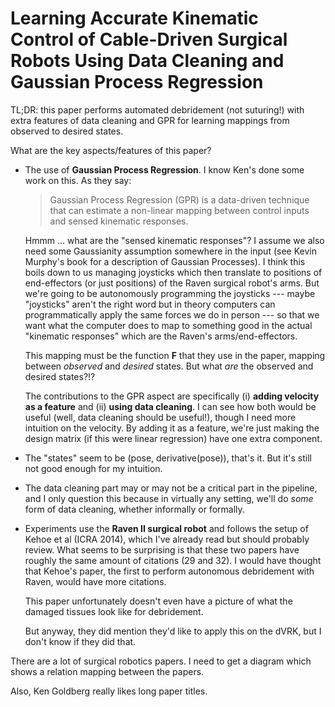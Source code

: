# Learning Accurate Kinematic Control of Cable-Driven Surgical Robots Using Data Cleaning and Gaussian Process Regression

TL;DR: this paper performs automated debridement (not suturing!) with extra
features of data cleaning and GPR for learning mappings from observed to desired
states.

What are the key aspects/features of this paper?

- The use of **Gaussian Process Regression**. I know Ken's done some work on
  this. As they say:
  
  > Gaussian Process Regression (GPR) is a data-driven technique that can
  > estimate a non-linear mapping between control inputs and sensed kinematic
  > responses. 

  Hmmm ... what are the "sensed kinematic responses"? I assume we also need some
  Gaussianity assumption somewhere in the input (see Kevin Murphy's book for a
  description of Gaussian Processes). I think this boils down to us managing
  joysticks which then translate to positions of end-effectors (or just
  positions) of the Raven surgical robot's arms. But we're going to be
  autonomously programming the joysticks --- maybe "joysticks" aren't the right
  word but in theory computers can programmatically apply the same forces we do
  in person --- so that we want what the computer does to map to something good
  in the actual "kinematic responses" which are the Raven's arms/end-effectors.

  This mapping must be the function **F** that they use in the paper, mapping
  between *observed* and *desired* states. But what *are* the observed and
  desired states?!?

  The contributions to the GPR aspect are specifically (i) **adding velocity as
  a feature** and (ii) **using data cleaning**. I can see how both would be
  useful (well, data cleaning should be useful!), though I need more intuition
  on the velocity. By adding it as a feature, we're just making the design
  matrix (if this were linear regression) have one extra component. 

- The "states" seem to be (pose, derivative(pose)), that's it. But it's still
  not good enough for my intuition.

- The data cleaning part may or may not be a critical part in the pipeline, and
  I only question this because in virtually any setting, we'll do *some* form of
  data cleaning, whether informally or formally.

- Experiments use the **Raven II surgical robot** and follows the setup of Kehoe
  et al (ICRA 2014), which I've already read but should probably review. What
  seems to be surprising is that these two papers have roughly the same amount
  of citations (29 and 32). I would have thought that Kehoe's paper, the first
  to perform autonomous debridement with Raven, would have more citations.

  This paper unfortunately doesn't even have a picture of what the damaged
  tissues look like for debridement.

  But anyway, they did mention they'd like to apply this on the dVRK, but I
  don't know if they did that.

There are a lot of surgical robotics papers. I need to get a diagram which
shows a relation mapping between the papers.

Also, Ken Goldberg really likes long paper titles.
